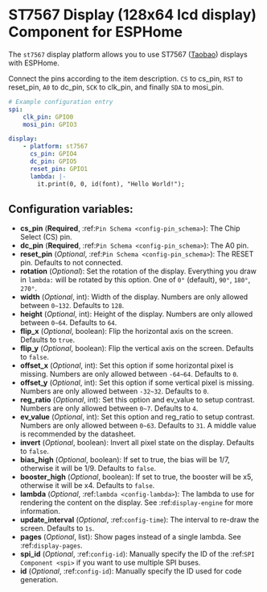 # ST7567 Display (128x64 lcd display) Component for ESPHome

The ``st7567`` display platform allows you to use
ST7567 ([Taobao](<https://item.taobao.com/item.htm?spm=a21n57.1.0.0.239a523cIT1eXy&id=691384985925&ns=1&abbucket=0#detail>))
displays with ESPHome.

Connect the pins according to the item description. ``CS`` to cs_pin, ``RST`` to reset_pin,  ``A0`` to dc_pin,
``SCK`` to clk_pin, and finally ``SDA`` to mosi_pin.

```yaml
# Example configuration entry
spi:
    clk_pin: GPIO0
    mosi_pin: GPIO3

display:
    - platform: st7567
      cs_pin: GPIO4
      dc_pin: GPIO5
      reset_pin: GPIO1
      lambda: |-
        it.print(0, 0, id(font), "Hello World!");
```

## Configuration variables:

- **cs_pin** (**Required**, :ref:`Pin Schema <config-pin_schema>`): The Chip Select (CS) pin.
- **dc_pin** (**Required**, :ref:`Pin Schema <config-pin_schema>`): The A0 pin.
- **reset_pin** (*Optional*, :ref:`Pin Schema <config-pin_schema>`): The RESET pin. Defaults to not connected.
- **rotation** (*Optional*): Set the rotation of the display. Everything you draw in ``lambda:`` will be rotated
  by this option. One of ``0°`` (default), ``90°``, ``180°``, ``270°``.
- **width** (*Optional*, int): Width of the display. Numbers are only allowed between ``0~132``. Defaults to ``128``.
- **height** (*Optional*, int): Height of the display. Numbers are only allowed between ``0~64``. Defaults to ``64``.
- **flip_x** (*Optional*, boolean): Flip the horizontal axis on the screen. Defaults to ``true``.
- **flip_y** (*Optional*, boolean): Flip the vertical axis on the screen. Defaults to ``false``.
- **offset_x** (*Optional*, int): Set this option if some horizontal pixel is missing. Numbers are only allowed between ``-64~64``. Defaults to ``0``.
- **offset_y** (*Optional*, int): Set this option if some vertical pixel is missing. Numbers are only allowed between ``-32~32``. Defaults to ``0``.
- **reg_ratio** (*Optional*, int): Set this option and ev_value to setup contrast. Numbers are only allowed between ``0~7``. Defaults to ``4``.
- **ev_value** (*Optional*, int): Set this option and reg_ratio to setup contrast. Numbers are only allowed between ``0~63``. Defaults to ``31``.
  A middle value is recommended by the datasheet.
- **invert** (*Optional*, boolean): Invert all pixel state on the display. Defaults to ``false``.
- **bias_high** (*Optional*, boolean): If set to true, the bias will be 1/7, otherwise it will be 1/9. Defaults to ``false``.
- **booster_high** (*Optional*, boolean): If set to true, the booster will be x5, otherwise it will be x4. Defaults to ``false``.
- **lambda** (*Optional*, :ref:`lambda <config-lambda>`): The lambda to use for rendering the content on the display.
  See :ref:`display-engine` for more information.
- **update_interval** (*Optional*, :ref:`config-time`): The interval to re-draw the screen. Defaults to ``1s``.
- **pages** (*Optional*, list): Show pages instead of a single lambda. See :ref:`display-pages`.
- **spi_id** (*Optional*, :ref:`config-id`): Manually specify the ID of the :ref:`SPI Component <spi>` if you want
  to use multiple SPI buses.
- **id** (*Optional*, :ref:`config-id`): Manually specify the ID used for code generation.